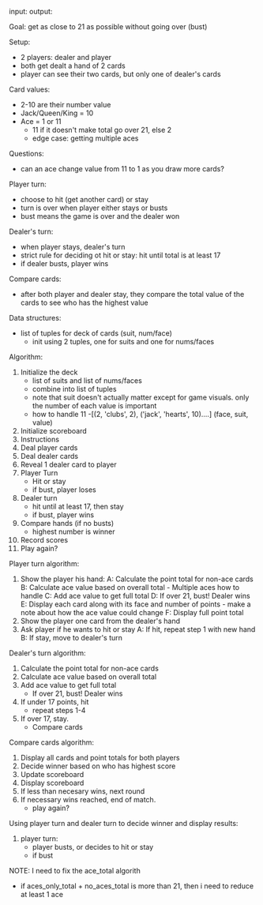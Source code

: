 input:
output:

Goal: get as close to 21 as possible without going over (bust)

Setup:
- 2 players: dealer and player
- both get dealt a hand of 2 cards
- player can see their two cards, but only one of dealer's cards

Card values:
- 2-10 are their number value
- Jack/Queen/King = 10
- Ace = 1 or 11
    - 11 if it doesn't make total go over 21, else 2
    - edge case: getting multiple aces

Questions:
- can an ace change value from 11 to 1 as you draw more cards?

Player turn:
- choose to hit (get another card) or stay
- turn is over when player either stays or busts
- bust means the game is over and the dealer won

Dealer's turn:
- when player stays, dealer's turn
- strict rule for deciding ot hit or stay: hit until total is at least 17
- if dealer busts, player wins

Compare cards:
- after both player and dealer stay, they compare the total value of the cards to see who has the highest value

Data structures:
- list of tuples for deck of cards (suit, num/face)
    - init using 2 tuples, one for suits and one for nums/faces

Algorithm:
1. Initialize the deck
    - list of suits and list of nums/faces
    - combine into list of tuples
    - note that suit doesn't actually matter except for game visuals. only the number of each value is important
    - how to handle 11
    -[(2, 'clubs', 2), ('jack', 'hearts', 10)....] (face, suit, value)
2. Initialize scoreboard
3. Instructions
3. Deal player cards
4. Deal dealer cards
5. Reveal 1 dealer card to player
6. Player Turn
    - Hit or stay
    - if bust, player loses
7. Dealer turn
    - hit until at least 17, then stay
    - if bust, player wins
8. Compare hands (if no busts)
    - highest number is winner
9. Record scores
10. Play again?

Player turn algorithm:
1. Show the player his hand:
    A: Calculate the point total for non-ace cards
    B: Calculate ace value based on overall total
        - Multiple aces how to handle
    C: Add ace value to get full total
    D: If over 21, bust! Dealer wins
    E: Display each card along with its face and number of points
        - make a note about how the ace value could change
    F: Display full point total
2. Show the player one card from the dealer's hand
3. Ask player if he wants to hit or stay
    A: If hit, repeat step 1 with new hand
    B: If stay, move to dealer's turn

Dealer's turn algorithm:
1. Calculate the point total for non-ace cards
2. Calculate ace value based on overall total
3. Add ace value to get full total
    - If over 21, bust! Dealer wins
4. If under 17 points, hit
    - repeat steps 1-4
5. If over 17, stay.
    - Compare cards

Compare cards algorithm:
1. Display all cards and point totals for both players
2. Decide winner based on who has highest score
3. Update scoreboard
4. Display scoreboard
5. If less than necesary wins, next round
6. If necessary wins reached, end of match.
    - play again?

Using player turn and dealer turn to decide winner and display results:
1. player turn:
    - player busts, or decides to hit or stay
    - if bust


NOTE: I need to fix the ace_total algorith
- if aces_only_total + no_aces_total is more than 21, then i need to reduce at least 1 ace
